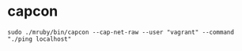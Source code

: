 # capcon

```
sudo ./mruby/bin/capcon --cap-net-raw --user "vagrant" --command "./ping localhost"
```
